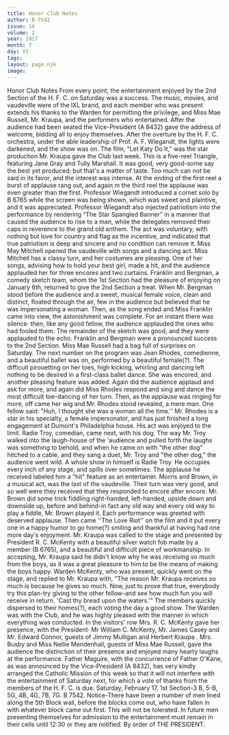 ```yaml
---
title: Honor Club Notes
author: B-7542
issue: 14
volume: 2
year: 1917
month: 7
day: VI
tags:
layout: page.njk
image:
---
```

Honor Club Notes    From every point, the entertainment enjoyed by the 2nd Section of the H. F. C. on Saturday was a success. The music, movies, and vaudeville were of the IXL brand, and each member who was present extends his thanks to the Warden for permitting the   privilege, and Miss Mae Russell, Mr. Kraupa, and the performers who entertained.   After the audience had been seated the Vice-President (A 8432) gave the address of welcome, bidding all to enjoy themselves. After the overture by the H. F. C. orchestra, under the able leadership of Prof. A. F. Wiegandt, the lights were darkened, and the show was on.   The film, "Let Katy Do It," was the star production Mr. Kraupa gave the Club last week. This is a five-reel Triangle, featuring Jane Gray and Tully Marshall.   It was good, very good-some say the best yet produced; but that's a matter of taste. Too much can not be said in its favor, and the interest was intense. At the ending of the first reel a burst of applause rang out, and again m the third reel the applause was even greater than the first. Professor Wiegandt introduced a cornet solo by B 6765 while the screen was being shown, which was sweet and plaintive, and it was appreciated. Professor Wiegandt also injected patriotism into the performance by rendering "The Star Spangled Banner" in a manner that caused the audience to rise to a man, while the delegates removed their caps in reverence to the grand old anthem. The act was voluntary, with nothing but love for country and flag as the incentive, and indicated that true patriotism is deep and sincere and no condition can remove it.   Miss May Mitchell opened the vaudeville with songs and a dancing act. Miss Mitchell has a classy turn, and her costumes are pleasing. One of her songs, advising how to hold your best girl, made a hit, and the audience applauded her for three encores and two curtains.   Franklin and Bergman, a comedy sketch team, whom the 1st Section had the pleasure of enjoying on January 6th, returned to give the 2nd Section a treat. When Mr. Bergman stood before the audience and a sweet, musical female voice, clean and distinct, floated through the air, few in the audience but believed that he was impersonating a woman. Then, as the song ended and Miss Franklin came into view, the astonishment was complete. For an instant there was silence· then, like any good fellow, the audience applauded the ones who had fooled them. The remainder of the sketch was good, and they were applauded to the echo. Franklin and Bergman were a pronounced success to the 2nd Section.   Miss Mae Russell had a bag full of surprises on Saturday. The next number on the program was Jean Rhodes, comedienne, and a beautiful ballet was on, performed by a beautiful female(?).   The difficult pirouetting on her toes, high kicking, whirling and dancing left nothing to be desired in a first-class ballet dance. She was encored, and another pleasing feature was added. Again did the audience applaud and ask for more, and again did Miss Rhodes respond and sing and dance the most difficult toe-dancing of her turn. Then, as the applause was ringing for more, off came her wig and Mr. Rhodes stood revealed, a mere man. One fellow said: "Huh, I thought she was a woman all the time.'' Mr. Rhodes is a star in his specialty, a female impersonator, and has just finished a long engagement at Dumont's Philadelphia house. His act was enjoyed to the limit.   Radie Troy, comedian, came next, with his dog. The way Mr. Troy walked into the laugh-house of the 'audience and pulled forth the laughs was something to behold, and when he came on with "the other dog" hitched to a cable, and they sang a duet, Mr. Troy and "the other dog," the audience went wild. A whole show in himself is Radie Troy. He occupies every inch of any stage,   and spills over sometimes. The applause he received labeled him a "hit" feature as an entertainer.   Morris and Brown, in a musical act, was the last of the vaudeville. Their turn was very good, and so well were they received that they responded to encore after encore. Mr. Brown did some trick fiddling right-handed, left-handed, upside down and downside up, before and behind-in fact any old way and every old way to play a fiddle, Mr. Brown played it. Each performance was greeted with deserved applause.   Then came ''The Love Riot'' on the film and it put every one in a happy humor to go home(?) smiling and thankful at having had one more day's enjoyment.   Mr. Kraupa was called to the stage and presented by President R. C. McKenty with a beautiful silver watch fob made by a member (B 6765), and a beautiful and difficult piece of workmanship. In accepting, Mr. Kraupa said he didn't know why he was receiving so much from the boys, as it was a great pleasure to him to be the means of making the boys happy. Warden McKenty,   who was present, quickly went on the stage, and replied to Mr. Kraupa with, "The reason Mr. Kraupa receives so much is because he gives so much. Now, just to prove that true, everybody try this plan-try giving to the other fellow-and see how much fun you will receive in return. 'Cast thy bread upon the waters.'" The members quickly dispersed to their homes(?), each voting the day a good show.   The Warden was with the Club, and he was highly pleased with the manner in which everything was conducted.   In the visitors' row Mrs. R. C. McKenty gave her presence, with the President· Mr William C. McKenty, Mr. James Casey  and Mr. Edward Connor, guests of Jimmy Mulligan and Herbert Kraupa . Mrs. Busby and Miss Nellie Mendenhall, guests of Miss Mae Russell, gave the audience the distinction of their presence and enjoyed many hearty laughs at the performance.   Father Maguire, with the concurrence of Father O'Kane, as was announced by the Vice-President (A 8432), has very kindly arranged the Catholic Mission of this week so that it will not interfere with the entertainment of Saturday next, for which a vote of thanks from the members of the H. F. C. is due.    Saturday, February 17, 1st Section-3 B, 5-B, 5G, 4B, 4G, 7B, 7G. B 7542.    Notice-There have been a number of men lined along the 5th Block wall, before the blocks come out, who have fallen in with whatever block came out first.   This will not be tolerated. In future men presenting themselves for admission to the entertainment must remain in their cells until 12:30 or they are notified. By order of   THE PRESIDENT.          


